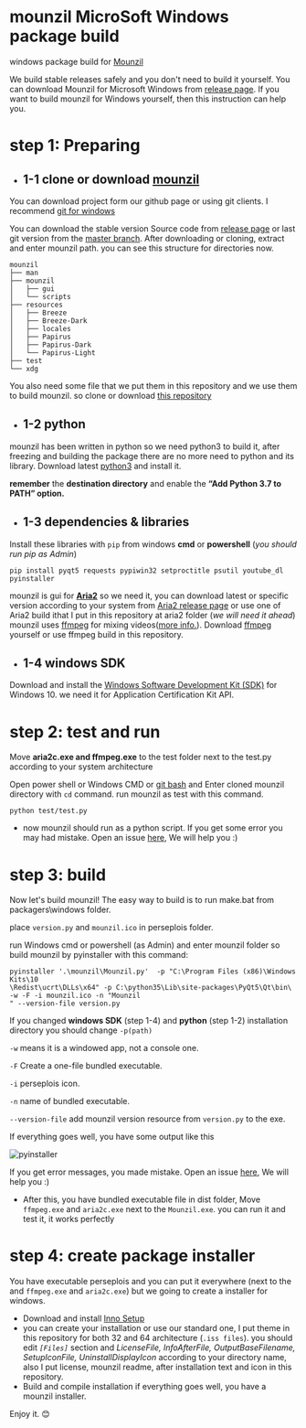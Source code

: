 # mounzil MicroSoft Windows package build
windows package build for [Mounzil](https://github.com/devacom/mounzil)

We build stable releases safely and you don't need to build it yourself. You can download Mounzil for  Microsoft Windows from [release page](https://github.com/devacom/mounzil/releases).
If you want to build mounzil for Windows yourself, then this instruction can help you.
# step 1: Preparing
- ## 1-1 clone or download [mounzil](https://github.com/devacom/mounzil)

You can download project form our github page or using git clients. I recommend [git for windows](https://git-scm.com/download/win)

You can download the stable version Source code from [release page](https://github.com/devacom/mounzil/releases) or last git version from the [master branch](https://github.com/devacom/mounzil/archive/master.zip).
After downloading or cloning, extract and enter mounzil path.
you can see this structure for directories now.

```
mounzil
├── man
├── mounzil
│   ├── gui
│   └── scripts
├── resources
│   ├── Breeze
│   ├── Breeze-Dark
│   ├── locales
│   ├── Papirus
│   ├── Papirus-Dark
│   └── Papirus-Light
├── test
└── xdg
```

You also need some file that we put them in this repository and we use them to build mounzil. so clone or download [this repository](https://github.com/devacom/mounzil-windows-package-build)

- ## 1-2 python
mounzil has been written in python so we need python3 to build it, after freezing and building the package there are no more need to python and its library.
Download latest [python3](https://www.python.org/downloads/windows/) and install it.

**remember** the **destination directory** and enable the **“Add Python 3.7 to PATH” option.**

- ## 1-3 dependencies & libraries
Install these libraries with `pip` from windows **cmd** or **powershell** (*you should run pip as Admin*)

`pip install pyqt5 requests pypiwin32 setproctitle psutil youtube_dl pyinstaller`

mounzil is gui for [**Aria2**](https://aria2.github.io) so we need it, you can download latest or specific version according to your system from [Aria2 release page](https://github.com/aria2/aria2/releases/) or use one of Aria2 build ithat I put in this repository at aria2 folder (*we will need it ahead*)
mounzil uses [ffmpeg](https://www.ffmpeg.org/) for mixing videos([more info.](https://github.com/devacom/mounzil/wiki/How-can-I-download-videos-from-youtube)). Download [ffmpeg](https://ffmpeg.zeranoe.com/builds/) yourself or use ffmpeg build in this repository.

- ## 1-4 windows SDK
Download and install the [Windows Software Development Kit (SDK)](https://developer.microsoft.com/en-us/windows/downloads/windows-10-sdk) for Windows 10. we need it for Application Certification Kit API.

# step 2: test and run
Move **aria2c.exe and ffmpeg.exe** to the test folder next to the test.py according to your system architecture

Open power shell or Windows CMD or [git bash](https://git-scm.com/download/win) and Enter cloned mounzil directory with `cd` command. run mounzil as test with this command.  

`python test/test.py`

- now mounzil should run as a python script. If you get some error you may had mistake. Open  an issue [here](https://github.com/devacom/mounzil-windows-package-build/issues), We will help you :)

# step 3: build
Now let's build mounzil!
The easy way to build is to run make.bat from packagers\windows folder.

place `version.py` and `mounzil.ico` in perseplois folder.

run Windows cmd or powershell (as Admin) and enter mounzil folder so build mounzil by pyinstaller with this command:

```
pyinstaller '.\mounzil\Mounzil.py'  -p "C:\Program Files (x86)\Windows Kits\10
\Redist\ucrt\DLLs\x64" -p C:\python35\Lib\site-packages\PyQt5\Qt\bin\ -w -F -i mounzil.ico -n "Mounzil
" --version-file version.py
```

If you changed **windows SDK** (step 1-4) and **python** (step 1-2) installation directory you should change `-p(path)`

`-w` means it is a windowed app, not a console one.

`-F` Create a one-file bundled executable.

`-i` perseplois icon.

`-n` name of bundled executable.

`--version-file` add mounzil version resource from `version.py` to the exe.

If everything goes well, you have some output like this

![pyinstaller](screen1.png)

 If you get error messages, you made mistake. Open  an issue [here](https://github.com/devacom/mounzil-windows-package-build/issues), We will help you :)

- After this, you have bundled executable file in dist folder, Move `ffmpeg.exe` and `aria2c.exe` next to the `Mounzil.exe`. you can run it and test it, it works perfectly

# step 4: create package installer
You have executable perseplois and you can put it everywhere (next to the and `ffmpeg.exe` and `aria2c.exe`) but we going to create a installer for windows.

- Download and install [Inno Setup](http://www.jrsoftware.org/isdl.php)
- you can create your installation or use our standard one, I put theme in this repository for both 32 and 64 architecture (`.iss files`). you should edit *`[Files]`* section and *LicenseFile, InfoAfterFile, OutputBaseFilename, SetupIconFile, UninstallDisplayIcon* according to your directory name, also I put license, mounzil readme, after installation text and icon in this repository.
- Build and compile installation if everything goes well, you have a mounzil installer.

 Enjoy it. :blush:
